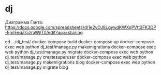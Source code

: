 # dj
Диаграмма Ганта: https://docs.google.com/spreadsheets/d/1e2yOJ8LgywdKWXqPVtt3FK3DP-EmIEeqZr5zraWjIT0/edit?usp=sharing

cd .../dj_test/ docker-compose build docker-compose up docker-compose exec web python dj_test/manage.py makemigrations docker-compose exec web python dj_test/manage.py migrate docker-compose exec web python dj_test/manage.py createsuperuser docker-compose exec web python dj_test/manage.py makemigrations blog docker-compose exec web python dj_test/manage.py migrate blog
